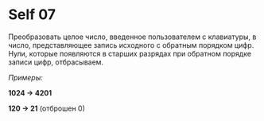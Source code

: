﻿# Self 07

Преобразовать целое число, введенное пользователем с клавиатуры, в число, представляющее запись исходного с обратным порядком цифр. Нули, которые появляются в старших разрядах при обратном порядке записи цифр, отбрасываем.

*Примеры:*

**1024 → 4201**

**120 → 21** (отброшен 0)